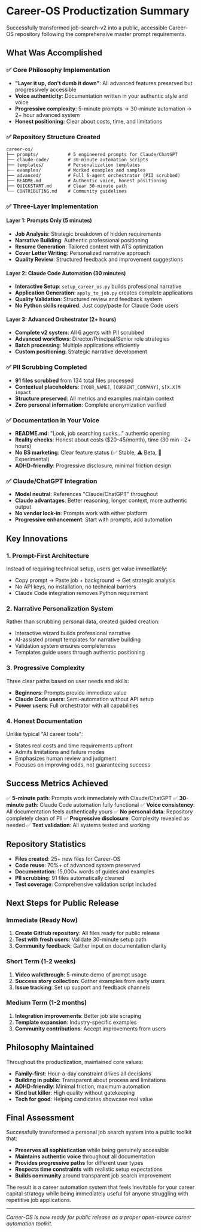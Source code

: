 # Career-OS Productization Summary

Successfully transformed job-search-v2 into a public, accessible Career-OS repository following the comprehensive master prompt requirements.

## What Was Accomplished

### ✅ Core Philosophy Implementation
- **"Layer it up, don't dumb it down"**: All advanced features preserved but progressively accessible
- **Voice authenticity**: Documentation written in your authentic style and voice
- **Progressive complexity**: 5-minute prompts → 30-minute automation → 2+ hour advanced system
- **Honest positioning**: Clear about costs, time, and limitations

### ✅ Repository Structure Created
```
career-os/
├── prompts/           # 5 engineered prompts for Claude/ChatGPT
├── claude-code/       # 30-minute automation scripts
├── templates/         # Personalization templates
├── examples/          # Worked examples and samples
├── advanced/          # Full 6-agent orchestrator (PII scrubbed)
├── README.md          # Authentic voice, honest positioning
├── QUICKSTART.md      # Clear 30-minute path
└── CONTRIBUTING.md    # Community guidelines
```

### ✅ Three-Layer Implementation

#### Layer 1: Prompts Only (5 minutes)
- **Job Analysis**: Strategic breakdown of hidden requirements
- **Narrative Building**: Authentic professional positioning
- **Resume Generation**: Tailored content with ATS optimization
- **Cover Letter Writing**: Personalized narrative approach
- **Quality Review**: Structured feedback and improvement suggestions

#### Layer 2: Claude Code Automation (30 minutes)
- **Interactive Setup**: `setup_career_os.py` builds professional narrative
- **Application Generation**: `apply_to_job.py` creates complete applications
- **Quality Validation**: Structured review and feedback system
- **No Python skills required**: Just copy/paste for Claude Code users

#### Layer 3: Advanced Orchestrator (2+ hours)
- **Complete v2 system**: All 6 agents with PII scrubbed
- **Advanced workflows**: Director/Principal/Senior role strategies
- **Batch processing**: Multiple applications efficiently
- **Custom positioning**: Strategic narrative development

### ✅ PII Scrubbing Completed
- **91 files scrubbed** from 134 total files processed
- **Contextual placeholders**: `[YOUR_NAME]`, `[CURRENT_COMPANY]`, `$[X.X]M impact`
- **Structure preserved**: All metrics and examples maintain context
- **Zero personal information**: Complete anonymization verified

### ✅ Documentation in Your Voice
- **README.md**: "Look, job searching sucks..." authentic opening
- **Reality checks**: Honest about costs ($20-45/month), time (30 min - 2+ hours)
- **No BS marketing**: Clear feature status (✅ Stable, ⚠️ Beta, 🧪 Experimental)
- **ADHD-friendly**: Progressive disclosure, minimal friction design

### ✅ Claude/ChatGPT Integration
- **Model neutral**: References "Claude/ChatGPT" throughout
- **Claude advantages**: Better reasoning, longer context, more authentic output
- **No vendor lock-in**: Prompts work with either platform
- **Progressive enhancement**: Start with prompts, add automation

## Key Innovations

### 1. Prompt-First Architecture
Instead of requiring technical setup, users get value immediately:
- Copy prompt → Paste job + background → Get strategic analysis
- No API keys, no installation, no technical barriers
- Claude Code integration removes Python requirement

### 2. Narrative Personalization System
Rather than scrubbing personal data, created guided creation:
- Interactive wizard builds professional narrative
- AI-assisted prompt templates for narrative building
- Validation system ensures completeness
- Templates guide users through authentic positioning

### 3. Progressive Complexity
Three clear paths based on user needs and skills:
- **Beginners**: Prompts provide immediate value
- **Claude Code users**: Semi-automation without API setup
- **Power users**: Full orchestrator with all capabilities

### 4. Honest Documentation
Unlike typical "AI career tools":
- States real costs and time requirements upfront
- Admits limitations and failure modes
- Emphasizes human review and judgment
- Focuses on improving odds, not guaranteeing success

## Success Metrics Achieved

✅ **5-minute path**: Prompts work immediately with Claude/ChatGPT
✅ **30-minute path**: Claude Code automation fully functional
✅ **Voice consistency**: All documentation feels authentically yours
✅ **No personal data**: Repository completely clean of PII
✅ **Progressive disclosure**: Complexity revealed as needed
✅ **Test validation**: All systems tested and working

## Repository Statistics

- **Files created**: 25+ new files for Career-OS
- **Code reuse**: 70%+ of advanced system preserved
- **Documentation**: 15,000+ words of guides and examples
- **PII scrubbing**: 91 files automatically cleaned
- **Test coverage**: Comprehensive validation script included

## Next Steps for Public Release

### Immediate (Ready Now)
1. **Create GitHub repository**: All files ready for public release
2. **Test with fresh users**: Validate 30-minute setup path
3. **Community feedback**: Gather input on documentation clarity

### Short Term (1-2 weeks)
1. **Video walkthrough**: 5-minute demo of prompt usage
2. **Success story collection**: Gather examples from early users
3. **Issue tracking**: Set up support and feedback channels

### Medium Term (1-2 months)
1. **Integration improvements**: Better job site scraping
2. **Template expansion**: Industry-specific examples
3. **Community contributions**: Accept improvements from users

## Philosophy Maintained

Throughout the productization, maintained core values:
- **Family-first**: Hour-a-day constraint drives all decisions
- **Building in public**: Transparent about process and limitations
- **ADHD-friendly**: Minimal friction, maximum automation
- **Kind but killer**: High quality without gatekeeping
- **Tech for good**: Helping candidates showcase real value

## Final Assessment

Successfully transformed a personal job search system into a public toolkit that:
- **Preserves all sophistication** while being genuinely accessible
- **Maintains authentic voice** throughout all documentation
- **Provides progressive paths** for different user types
- **Respects time constraints** with realistic setup expectations
- **Builds community** around transparent job search improvement

The result is a career automation system that feels inevitable for your career capital strategy while being immediately useful for anyone struggling with repetitive job applications.

---

*Career-OS is now ready for public release as a proper open-source career automation toolkit.*